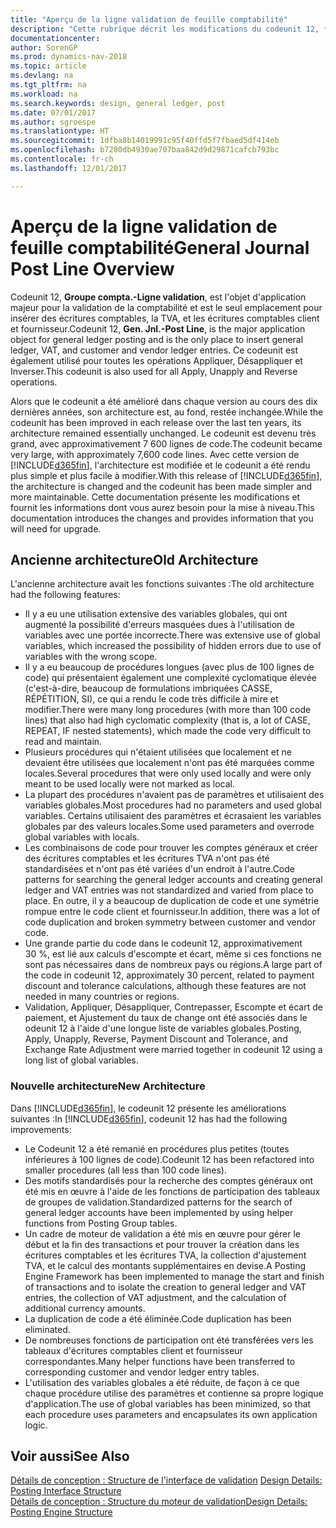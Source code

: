 ```yaml
---
title: "Aperçu de la ligne validation de feuille comptabilité"
description: "Cette rubrique décrit les modifications du codeunit 12, **Groupe compta. - Ligne validation**, qui est l'objet d'application majeur pour la validation de la comptabilité et est le seul emplacement pour insérer des écritures comptables, la TVA et les écritures comptables client et fournisseur."
documentationcenter: 
author: SorenGP
ms.prod: dynamics-nav-2018
ms.topic: article
ms.devlang: na
ms.tgt_pltfrm: na
ms.workload: na
ms.search.keywords: design, general ledger, post
ms.date: 07/01/2017
ms.author: sgroespe
ms.translationtype: HT
ms.sourcegitcommit: 1dfba8b14019991c95f40ffd5f7fbaed5df414eb
ms.openlocfilehash: b7280db4930ae707baa842d9d29871cafcb793bc
ms.contentlocale: fr-ch
ms.lasthandoff: 12/01/2017

---
```

# <a name="general-journal-post-line-overview"></a><span data-ttu-id="3edb7-103">Aperçu de la ligne validation de feuille comptabilité</span><span class="sxs-lookup"><span data-stu-id="3edb7-103">General Journal Post Line Overview</span></span>
<span data-ttu-id="3edb7-104">Codeunit 12, **Groupe compta.-Ligne validation**, est l'objet d'application majeur pour la validation de la comptabilité et est le seul emplacement pour insérer des écritures comptables, la TVA, et les écritures comptables client et fournisseur.</span><span class="sxs-lookup"><span data-stu-id="3edb7-104">Codeunit 12, **Gen. Jnl.-Post Line**, is the major application object for general ledger posting and is the only place to insert general ledger, VAT, and customer and vendor ledger entries.</span></span> <span data-ttu-id="3edb7-105">Ce codeunit est également utilisé pour toutes les opérations Appliquer, Désappliquer et Inverser.</span><span class="sxs-lookup"><span data-stu-id="3edb7-105">This codeunit is also used for all Apply, Unapply and Reverse operations.</span></span>  
  
<span data-ttu-id="3edb7-106">Alors que le codeunit a été amélioré dans chaque version au cours des dix dernières années, son architecture est, au fond, restée inchangée.</span><span class="sxs-lookup"><span data-stu-id="3edb7-106">While the codeunit has been improved in each release over the last ten years, its architecture remained essentially unchanged.</span></span> <span data-ttu-id="3edb7-107">Le codeunit est devenu très grand, avec approximativement 7 600 lignes de code.</span><span class="sxs-lookup"><span data-stu-id="3edb7-107">The codeunit became very large, with approximately 7,600 code lines.</span></span> <span data-ttu-id="3edb7-108">Avec cette version de [!INCLUDE[d365fin](includes/d365fin_md.md)], l'architecture est modifiée et le codeunit a été rendu plus simple et plus facile à modifier.</span><span class="sxs-lookup"><span data-stu-id="3edb7-108">With this release of [!INCLUDE[d365fin](includes/d365fin_md.md)], the architecture is changed and the codeunit has been made simpler and more maintainable.</span></span> <span data-ttu-id="3edb7-109">Cette documentation présente les modifications et fournit les informations dont vous aurez besoin pour la mise à niveau.</span><span class="sxs-lookup"><span data-stu-id="3edb7-109">This documentation introduces the changes and provides information that you will need for upgrade.</span></span>  
  
## <a name="old-architecture"></a><span data-ttu-id="3edb7-110">Ancienne architecture</span><span class="sxs-lookup"><span data-stu-id="3edb7-110">Old Architecture</span></span>  
<span data-ttu-id="3edb7-111">L'ancienne architecture avait les fonctions suivantes :</span><span class="sxs-lookup"><span data-stu-id="3edb7-111">The old architecture had the following features:</span></span>  
  
* <span data-ttu-id="3edb7-112">Il y a eu une utilisation extensive des variables globales, qui ont augmenté la possibilité d'erreurs masquées dues à l'utilisation de variables avec une portée incorrecte.</span><span class="sxs-lookup"><span data-stu-id="3edb7-112">There was extensive use of global variables, which increased the possibility of hidden errors due to use of variables with the wrong scope.</span></span>  
* <span data-ttu-id="3edb7-113">Il y a eu beaucoup de procédures longues (avec plus de 100 lignes de code) qui présentaient également une complexité cyclomatique élevée (c'est-à-dire, beaucoup de formulations imbriquées CASSE, RÉPÉTITION, SI), ce qui a rendu le code très difficile à mire et modifier.</span><span class="sxs-lookup"><span data-stu-id="3edb7-113">There were many long procedures (with more than 100 code lines) that also had high cyclomatic complexity (that is, a lot of CASE, REPEAT, IF nested statements), which made the code very difficult to read and maintain.</span></span>  
* <span data-ttu-id="3edb7-114">Plusieurs procédures qui n'étaient utilisées que localement et ne devaient être utilisées que localement n'ont pas été marquées comme locales.</span><span class="sxs-lookup"><span data-stu-id="3edb7-114">Several procedures that were only used locally and were only meant to be used locally were not marked as local.</span></span>  
* <span data-ttu-id="3edb7-115">La plupart des procédures n'avaient pas de paramètres et utilisaient des variables globales.</span><span class="sxs-lookup"><span data-stu-id="3edb7-115">Most procedures had no parameters and used global variables.</span></span> <span data-ttu-id="3edb7-116">Certains utilisaient des paramètres et écrasaient les variables globales par des valeurs locales.</span><span class="sxs-lookup"><span data-stu-id="3edb7-116">Some used parameters and overrode global variables with locals.</span></span>  
* <span data-ttu-id="3edb7-117">Les combinaisons de code pour trouver les comptes généraux et créer des écritures comptables et les écritures TVA n'ont pas été standardisées et n'ont pas été variées d'un endroit à l'autre.</span><span class="sxs-lookup"><span data-stu-id="3edb7-117">Code patterns for searching the general ledger accounts and creating general ledger and VAT entries was not standardized and varied from place to place.</span></span> <span data-ttu-id="3edb7-118">En outre, il y a beaucoup de duplication de code et une symétrie rompue entre le code client et fournisseur.</span><span class="sxs-lookup"><span data-stu-id="3edb7-118">In addition, there was a lot of code duplication and broken symmetry between customer and vendor code.</span></span>  
* <span data-ttu-id="3edb7-119">Une grande partie du code dans le codeunit 12, approximativement 30 %, est lié aux calculs d'escompte et écart, même si ces fonctions ne sont pas nécessaires dans de nombreux pays ou régions.</span><span class="sxs-lookup"><span data-stu-id="3edb7-119">A large part of the code in codeunit 12, approximately 30 percent, related to payment discount and tolerance calculations, although these features are not needed in many countries or regions.</span></span>  
* <span data-ttu-id="3edb7-120">Validation, Appliquer, Désappliquer, Contrepasser, Escompte et écart de paiement, et Ajustement du taux de change ont été associés dans le odeunit 12 à l'aide d'une longue liste de variables globales.</span><span class="sxs-lookup"><span data-stu-id="3edb7-120">Posting, Apply, Unapply, Reverse, Payment Discount and Tolerance, and Exchange Rate Adjustment were married together in codeunit 12 using a long list of global variables.</span></span>  
  
### <a name="new-architecture"></a><span data-ttu-id="3edb7-121">Nouvelle architecture</span><span class="sxs-lookup"><span data-stu-id="3edb7-121">New Architecture</span></span>  
<span data-ttu-id="3edb7-122">Dans [!INCLUDE[d365fin](includes/d365fin_md.md)], le codeunit 12 présente les améliorations suivantes :</span><span class="sxs-lookup"><span data-stu-id="3edb7-122">In [!INCLUDE[d365fin](includes/d365fin_md.md)], codeunit 12 has had the following improvements:</span></span>  
  
* <span data-ttu-id="3edb7-123">Le Codeunit 12 a été remanié en procédures plus petites (toutes inférieures à 100 lignes de code).</span><span class="sxs-lookup"><span data-stu-id="3edb7-123">Codeunit 12 has been refactored into smaller procedures (all less than 100 code lines).</span></span>  
* <span data-ttu-id="3edb7-124">Des motifs standardisés pour la recherche des comptes généraux ont été mis en œuvre à l'aide de les fonctions de participation des tableaux de groupes de validation.</span><span class="sxs-lookup"><span data-stu-id="3edb7-124">Standardized patterns for the search of general ledger accounts have been implemented by using helper functions from Posting Group tables.</span></span>  
* <span data-ttu-id="3edb7-125">Un cadre de moteur de validation a été mis en œuvre pour gérer le début et la fin des transactions et pour trouver la création dans les écritures comptables et les écritures TVA, la collection d'ajustement TVA, et le calcul des montants supplémentaires en devise.</span><span class="sxs-lookup"><span data-stu-id="3edb7-125">A Posting Engine Framework has been implemented to manage the start and finish of transactions and to isolate the creation to general ledger and VAT entries, the collection of VAT adjustment, and the calculation of additional currency amounts.</span></span>  
* <span data-ttu-id="3edb7-126">La duplication de code a été éliminée.</span><span class="sxs-lookup"><span data-stu-id="3edb7-126">Code duplication has been eliminated.</span></span>  
* <span data-ttu-id="3edb7-127">De nombreuses fonctions de participation ont été transférées vers les tableaux d'écritures comptables client et fournisseur correspondantes.</span><span class="sxs-lookup"><span data-stu-id="3edb7-127">Many helper functions have been transferred to corresponding customer and vendor ledger entry tables.</span></span>  
* <span data-ttu-id="3edb7-128">L'utilisation des variables globales a été réduite, de façon à ce que chaque procédure utilise des paramètres et contienne sa propre logique d'application.</span><span class="sxs-lookup"><span data-stu-id="3edb7-128">The use of global variables has been minimized, so that each procedure uses parameters and encapsulates its own application logic.</span></span>  
  
## <a name="see-also"></a><span data-ttu-id="3edb7-129">Voir aussi</span><span class="sxs-lookup"><span data-stu-id="3edb7-129">See Also</span></span>  
<span data-ttu-id="3edb7-130">[Détails de conception : Structure de l'interface de validation](design-details-posting-interface-structure.md) </span><span class="sxs-lookup"><span data-stu-id="3edb7-130">[Design Details: Posting Interface Structure](design-details-posting-interface-structure.md) </span></span>  
[<span data-ttu-id="3edb7-131">Détails de conception : Structure du moteur de validation</span><span class="sxs-lookup"><span data-stu-id="3edb7-131">Design Details: Posting Engine Structure</span></span>](design-details-posting-engine-structure.md)

